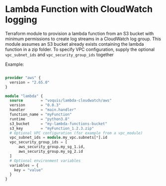 Lambda Function with CloudWatch logging
===
Terraform module to provision a lambda function from an S3 bucket with minimum permissions to create log streams in a CloudWatch log group.
This module assumes an S3 bucket already exists containing the lambda function in a zip folder.
To specify VPC configuration, supply the optional `vpc_subnet_ids` and `vpc_security_group_ids` together

Example:
```terraform

provider "aws" {
  version = "2.65.0"
}

module "lambda" {
  source        = "voquis/lambda-cloudwatch/aws"
  version       = "0.0.3"
  handler       = "main.handler"
  function_name = "myFunction"
  runtime       = "python3.8"
  s3_bucket     = "my-lambda-functions-bucket"
  s3_key        = "myFunction_1.2.3.zip"
  # Optional VPC configuration (for example from a vpc_module)
  vpc_subnet_ids = module.my_vpc.subnets[*].id
  vpc_security_group_ids = [
      aws_security_group.my_sg_1.id,
      aws_security_group.my_sg_2.id
  ]
  # Optional environment variables
  variables = {
    key = "value"
  }
}
```

